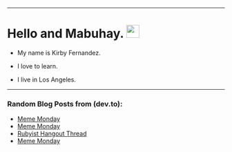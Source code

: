 
<img src="https://komarev.com/ghpvc/?username=kirbygit&style=flat-square&color=blue" alt=""/>

---
<h1>
  Hello and Mabuhay.
  <img src="https://media.giphy.com/media/hvRJCLFzcasrR4ia7z/giphy.gif" width="30px"/>
</h1>

- My name is Kirby Fernandez.

- I love to learn.

- I live in Los Angeles.

---

### Random Blog Posts from (dev.to):
<!-- BLOG-POST-LIST:START -->
- [Meme Monday](https://dev.to/ben/meme-monday-1jjg)
- [Meme Monday](https://dev.to/ben/meme-monday-2l4b)
- [Rubyist Hangout Thread](https://dev.to/ben/rubyist-hangout-thread-gcn)
- [Meme Monday](https://dev.to/ben/meme-monday-5h4i)
<!-- BLOG-POST-LIST:END -->
